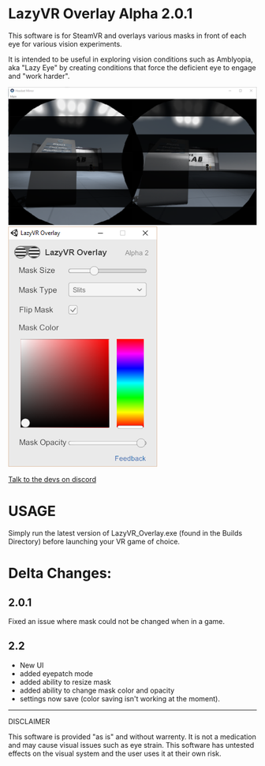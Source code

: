 LazyVR Overlay Alpha 2.0.1
==========================


This software is for SteamVR and overlays various masks in front of each eye for various vision experiments.

It is intended to be useful in exploring vision conditions such as Amblyopia, aka "Lazy Eye" by creating conditions that force the deficient eye to engage and "work harder".

![Slats view](/Screenshots/slats.PNG?raw=true "Slats view")
![User Interface](/Screenshots/ui.PNG?raw=true "User Interface")

[Talk to the devs on discord](https://discord.gg/esCMDu)

USAGE
=====================
Simply run the latest version of LazyVR_Overlay.exe (found in the Builds Directory) before launching your VR game of choice.

Delta Changes:
=====================
2.0.1
---------------------
Fixed an issue where mask could not be changed when in a game.

2.2
---------------------
- New UI
- added eyepatch mode
- added ability to resize mask
- added ability to change mask color and opacity
- settings now save (color saving isn't working at the moment).


---------------------
DISCLAIMER

This software is provided "as is" and without warrenty. It is not a medication and may cause 
visual issues such as eye strain. This software has untested effects on the visual system and the user
uses it at their own risk.